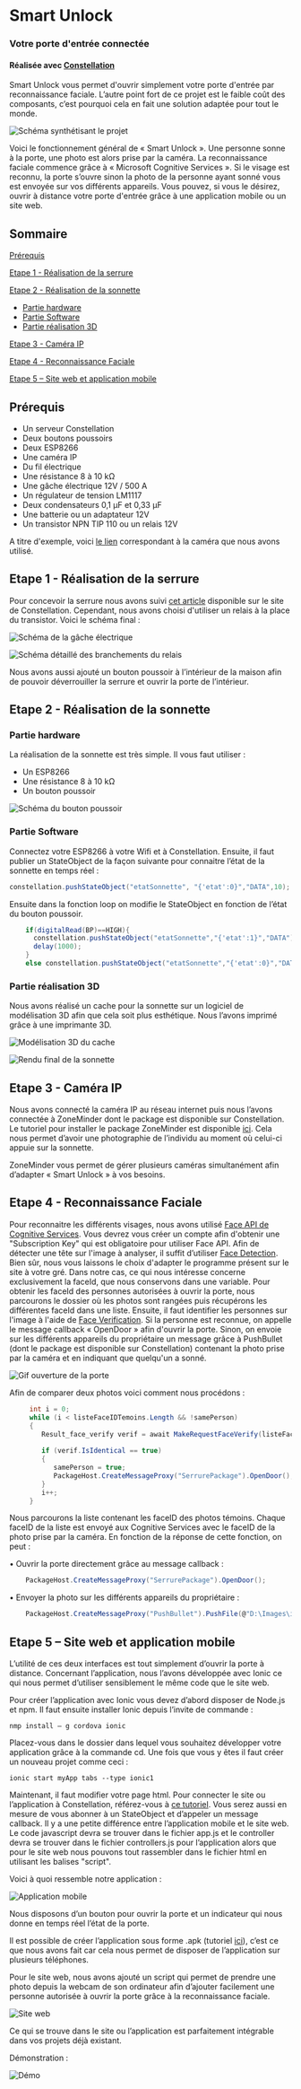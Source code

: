 # Smart Unlock
### Votre porte d'entrée connectée
#### Réalisée avec [Constellation](http://www.myconstellation.io/ "Lien vers Constellation")

Smart Unlock vous permet d'ouvrir simplement votre porte d'entrée par reconnaissance faciale. L’autre point fort de ce projet est le faible coût des composants, c’est pourquoi cela en fait une solution adaptée pour tout le monde.

![Schéma synthétisant le projet](Images/Figure1.png "Schéma synthétisant le projet")

Voici le fonctionnement général de « Smart Unlock ». Une personne sonne à la porte, une photo est alors prise par la caméra. La reconnaissance faciale commence grâce à « Microsoft Cognitive Services ». Si le visage est reconnu, la porte s’ouvre sinon la photo de la personne ayant sonné vous est envoyée sur vos différents appareils. Vous pouvez, si vous le désirez, ouvrir à distance votre porte d'entrée grâce à une application mobile ou un site web.


## Sommaire 

[Prérequis](#prérequis)

[Etape 1 - Réalisation de la serrure](#etape-1-réalisation-de-la-serrure)

[Etape 2 - Réalisation de la sonnette](#etape-2-réalisation-de-la-sonnette)

- [Partie hardware](#partie-hardware)
- [Partie Software](#partie-software)
- [Partie réalisation 3D](#partie-réalisation-3d)

[Etape 3 - Caméra IP](#etape-3-caméra-ip)

[Etape 4 - Reconnaissance Faciale](#etape-4-reconnaissance-faciale)

[Etape 5 – Site web et application mobile](#etape-5-site-web-et-application-mobile)

## Prérequis<a id="Prerequis"></a>

<ul>
  <li>Un serveur Constellation</li>
  <li>Deux boutons poussoirs</li>
  <li>Deux ESP8266</li>
  <li>Une caméra IP</li>
  <li>Du fil électrique </li>
  <li>Une résistance 8 à 10 kΩ</li>
  <li>Une gâche électrique 12V / 500 A</li>
  <li>Un régulateur de tension LM1117</li>
  <li>Deux condensateurs 0,1 µF et 0,33 µF</li>
  <li>Une batterie ou un adaptateur 12V</li>
  <li>Un transistor NPN TIP 110 ou un relais 12V</li>
</ul>

A titre d'exemple, voici [le lien](https://www.amazon.fr/Floureon-Surveillance-D%C3%A9tection-Mouvement-Smartphone/dp/B01N2WDVL4/ref=sr_1_2?s=electronics&ie=UTF8&qid=1529748822&sr=1-2&keywords=camera+ip+floureon) correspondant à la caméra que nous avons utilisé.

## <a id="Etape1"></a>Etape 1 - Réalisation de la serrure
Pour concevoir la serrure nous avons suivi [cet article](https://developer.myconstellation.io/tutorials/creer-une-serrure-connectee-constellation/) disponible sur le site de Constellation. 
Cependant, nous avons choisi d'utiliser un relais à la place du transistor. Voici le schéma final : 
 
![Schéma de la gâche électrique](Images/Figure2.png "Schéma de la gâche électrique")
 
![Schéma détaillé des branchements du relais](Images/Figure3.png "Schéma détaillé des branchements du relais")

Nous avons aussi ajouté un bouton poussoir à l’intérieur de la maison afin de pouvoir déverrouiller la serrure et ouvrir la porte de l’intérieur.

## Etape 2 - Réalisation de la sonnette<a id="Etape2"></a>

### Partie hardware<a id="Etape2-hardware"></a>

La réalisation de la sonnette est très simple. Il vous faut utiliser :
<ul>
  <li>Un ESP8266</li>
  <li>Une résistance 8 à 10 kΩ</li>
  <li>Un bouton poussoir</li>
</ul>
 
![Schéma du bouton poussoir](Images/Figure4.png "Schéma du bouton poussoir")

### <a id="Etape2-software">Partie Software</a>

Connectez votre ESP8266 à votre Wifi et à Constellation. Ensuite, il faut publier un StateObject de la façon suivante pour connaitre l’état de la sonnette en temps réel :
```c#
constellation.pushStateObject("etatSonnette", "{'etat':0}","DATA",10); 
```
Ensuite dans la fonction loop on modifie le StateObject en fonction de l’état du bouton poussoir.
```c#
    if(digitalRead(BP)==HIGH){
      constellation.pushStateObject("etatSonnette","{'etat':1}","DATA");
      delay(1000);
    }
    else constellation.pushStateObject("etatSonnette","{'etat':0}","DATA");
```
### Partie réalisation 3D<a id="Etape2-3D"></a>

Nous avons réalisé un cache pour la sonnette sur un logiciel de modélisation 3D afin que cela soit plus esthétique. Nous l’avons imprimé grâce à une imprimante 3D.

![Modélisation 3D du cache](Images/Figure5.png "Modélisation 3D du cache")

![Rendu final de la sonnette](Images/Figure6.png "Rendu final de la sonnette")

## Etape 3 - Caméra IP<a id="Etape3"></a>

Nous avons connecté la caméra IP au réseau internet puis nous l’avons connectée à ZoneMinder dont le package est disponible sur Constellation. Le tutoriel pour installer le package ZoneMinder est disponible [ici](https://developer.myconstellation.io/package-library/zoneminder/). Cela nous permet d’avoir une photographie de l’individu au moment où celui-ci appuie sur la sonnette.

ZoneMinder vous permet de gérer plusieurs caméras simultanément afin d’adapter « Smart Unlock » à vos besoins.

## Etape 4 - Reconnaissance Faciale<a id="Etape4"></a>

Pour reconnaitre les différents visages, nous avons utilisé [Face API de Cognitive Services](https://docs.microsoft.com/fr-fr/azure/cognitive-services/face/quickstarts/csharp).
Vous devrez vous créer un compte afin d'obtenir une "Subscription Key" qui est obligatoire pour utiliser Face API.
Afin de détecter une tête sur l'image à analyser, il suffit d’utiliser [Face Detection](https://docs.microsoft.com/fr-fr/azure/cognitive-services/face/quickstarts/csharp). Bien sûr, nous vous laissons le choix d'adapter le programme présent sur le site à votre gré. Dans notre cas, ce qui nous intéresse concerne exclusivement la faceId, que nous conservons dans une variable.
Pour obtenir les faceId des personnes autorisées à ouvrir la porte, nous parcourons le dossier où les photos sont rangées puis récupérons les différentes faceId dans une liste.
Ensuite, il faut identifier les personnes sur l'image à l'aide de [Face Verification](https://westus.dev.cognitive.microsoft.com/docs/services/563879b61984550e40cbbe8d/operations/563879b61984550f3039523a). Si la personne est reconnue, on appelle le message callback « OpenDoor » afin d'ouvrir la porte. Sinon, on envoie sur les différents appareils du propriétaire un message grâce à PushBullet (dont le package est disponible sur Constellation) contenant la photo prise par la caméra et en indiquant que quelqu'un a sonné.

![Gif ouverture de la porte](Images/Figure7.gif "Gif ouverture de la porte")

Afin de comparer deux photos voici comment nous procédons :
```c#
     int i = 0;
     while (i < listeFaceIDTemoins.Length && !samePerson)
     {
        Result_face_verify verif = await MakeRequestFaceVerify(listeFaceIDTemoins[i], faceId2);
                    
        if (verif.IsIdentical == true)
        {
           samePerson = true;
           PackageHost.CreateMessageProxy("SerrurePackage").OpenDoor();
        }
        i++;
     }
```
Nous parcourons la liste contenant les faceID des photos témoins. Chaque faceID de la liste est envoyé aux Cognitive Services avec le faceID de la photo prise par la caméra.
En fonction de la réponse de cette fonction, on peut :

  • Ouvrir la porte directement grâce au message callback :
```c#
    PackageHost.CreateMessageProxy("SerrurePackage").OpenDoor();
```
  • Envoyer la photo sur les différents appareils du propriétaire :
```c#
    PackageHost.CreateMessageProxy("PushBullet").PushFile(@"D:\Images\image.jpg", "Ca sonne !", "Device");
```
## Etape 5 – Site web et application mobile<a id="Etape5"></a>

L’utilité de ces deux interfaces est tout simplement d’ouvrir la porte à distance. Concernant l’application, nous l’avons développée avec Ionic ce qui nous permet d’utiliser sensiblement le même code que le site web.

Pour créer l’application avec Ionic vous devez d’abord disposer de Node.js et npm.
Il faut ensuite installer Ionic depuis l’invite de commande :

    nmp install – g cordova ionic

Placez-vous dans le dossier dans lequel vous souhaitez développer votre application grâce à la commande cd. Une fois que vous y êtes il faut créer un nouveau projet comme ceci :

    ionic start myApp tabs --type ionic1

Maintenant, il faut modifier votre page html. Pour connecter le site ou l’application à Constellation, référez-vous à [ce tutoriel](https://developer.myconstellation.io/getting-started/connectez-vos-pages-web-constellation/). Vous serez aussi en mesure de vous abonner à un StateObject et d’appeler un message callback.
Il y a une petite différence entre l’application mobile et le site web. Le code javascript devra se trouver dans le fichier app.js et le controller devra se trouver dans le fichier controllers.js pour l’application alors que pour le site web nous pouvons tout rassembler dans le fichier html en utilisant les balises "script". 

Voici à quoi ressemble notre application :

![Application mobile](Images/Figure8.PNG "Application mobile")

Nous disposons d’un bouton pour ouvrir la porte et un indicateur qui nous donne en temps réel l’état de la porte.

Il est possible de créer l’application sous forme .apk (tutoriel [ici](https://ionicframework.com/docs/v1/guide/publishing.html)), c’est ce que nous avons fait car cela nous permet de disposer de l’application sur plusieurs téléphones. 

Pour le site web, nous avons ajouté un script qui permet de prendre une photo depuis la webcam de son ordinateur afin d’ajouter facilement une personne autorisée à ouvrir la porte grâce à la reconnaissance faciale.

![Site web](Images/Figure9.PNG "Site web")

Ce qui se trouve dans le site ou l’application est parfaitement intégrable dans vos projets déjà existant.

Démonstration :

![Démo](Images/Figure7.gif "Démonstration")